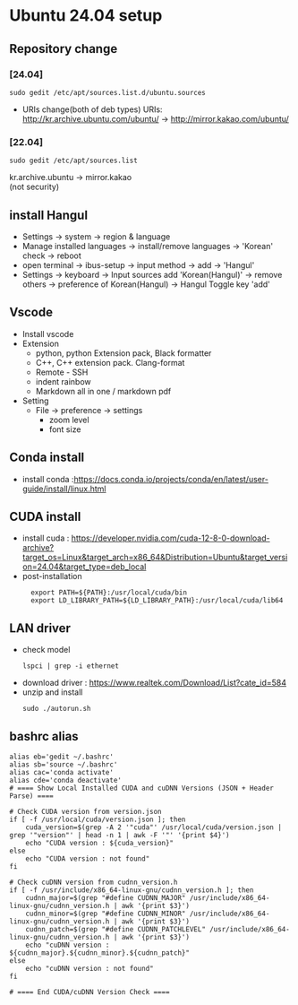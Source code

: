 # Ubuntu 24.04 setup
## Repository change
### [24.04]
  ```
  sudo gedit /etc/apt/sources.list.d/ubuntu.sources
  ```
- URIs change(both of deb types)
	URIs: http://kr.archive.ubuntu.com/ubuntu/ -> http://mirror.kakao.com/ubuntu/
### [22.04]
```
sudo gedit /etc/apt/sources.list
```
kr.archive.ubuntu -> mirror.kakao    
(not security)

## install Hangul
- Settings -> system -> region & language
- Manage installed languages -> install/remove languages -> 'Korean' check -> reboot
- open terminal -> ibus-setup -> input method -> add -> 'Hangul'
- Settings -> keyboard -> Input sources add 'Korean(Hangul)' -> remove others -> preference of Korean(Hangul) -> Hangul Toggle key 'add'

## Vscode
- Install vscode
- Extension
	- python, python Extension pack, Black formatter
	- C++, C++ extension pack. Clang-format
	- Remote - SSH
	- indent rainbow
	- Markdown all in one / markdown pdf
- Setting
	- File -> preference -> settings
		- zoom level
		- font size

## Conda install
- install conda :https://docs.conda.io/projects/conda/en/latest/user-guide/install/linux.html

## CUDA install
- install cuda : https://developer.nvidia.com/cuda-12-8-0-download-archive?target_os=Linux&target_arch=x86_64&Distribution=Ubuntu&target_version=24.04&target_type=deb_local
- post-installation
  ```
	export PATH=${PATH}:/usr/local/cuda/bin
	export LD_LIBRARY_PATH=${LD_LIBRARY_PATH}:/usr/local/cuda/lib64
  ```

## LAN driver
- check model
  ```
  lspci | grep -i ethernet
  ```
- download driver : https://www.realtek.com/Download/List?cate_id=584
- unzip and install
  ```
  sudo ./autorun.sh
  ```

## bashrc alias
```
alias eb='gedit ~/.bashrc'
alias sb='source ~/.bashrc'
alias cac='conda activate'
alias cde='conda deactivate'
# ==== Show Local Installed CUDA and cuDNN Versions (JSON + Header Parse) ====

# Check CUDA version from version.json
if [ -f /usr/local/cuda/version.json ]; then
    cuda_version=$(grep -A 2 '"cuda"' /usr/local/cuda/version.json | grep '"version"' | head -n 1 | awk -F '"' '{print $4}')
    echo "CUDA version : ${cuda_version}"
else
    echo "CUDA version : not found"
fi

# Check cuDNN version from cudnn_version.h
if [ -f /usr/include/x86_64-linux-gnu/cudnn_version.h ]; then
    cudnn_major=$(grep "#define CUDNN_MAJOR" /usr/include/x86_64-linux-gnu/cudnn_version.h | awk '{print $3}')
    cudnn_minor=$(grep "#define CUDNN_MINOR" /usr/include/x86_64-linux-gnu/cudnn_version.h | awk '{print $3}')
    cudnn_patch=$(grep "#define CUDNN_PATCHLEVEL" /usr/include/x86_64-linux-gnu/cudnn_version.h | awk '{print $3}')
    echo "cuDNN version : ${cudnn_major}.${cudnn_minor}.${cudnn_patch}"
else
    echo "cuDNN version : not found"
fi

# ==== End CUDA/cuDNN Version Check ====
```
